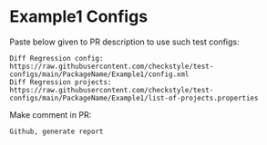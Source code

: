 # Example1 Configs
Paste below given to PR description to use such test configs:
```
Diff Regression config: https://raw.githubusercontent.com/checkstyle/test-configs/main/PackageName/Example1/config.xml
Diff Regression projects: https://raw.githubusercontent.com/checkstyle/test-configs/main/PackageName/Example1/list-of-projects.properties
```
Make comment in PR:
```
Github, generate report
```
